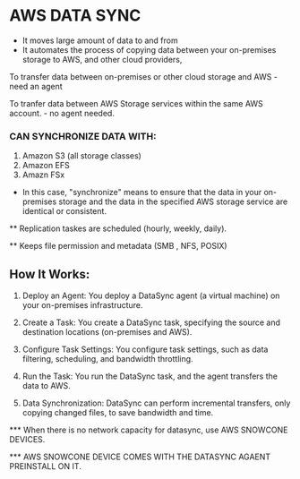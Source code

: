 # AWS DATA SYNC
* It moves large amount of data to and from 
* It automates the process of copying data between your on-premises storage to AWS, and other cloud providers,

To transfer data between on-premises or other cloud storage and AWS - need an agent

To tranfer data between AWS Storage services within the same AWS account. - no agent needed. 

### CAN SYNCHRONIZE DATA WITH:

1. Amazon S3 (all storage classes)
2. Amazon EFS
3. Amazn FSx 

* In this case, "synchronize" means to ensure that the data in your on-premises storage and the data in the specified AWS storage service are identical or consistent.

** Replication taskes are scheduled (hourly, weekly, daily).

** Keeps file permission and metadata (SMB , NFS, POSIX)

## How It Works:

1. Deploy an Agent:
You deploy a DataSync agent (a virtual machine) on your on-premises infrastructure.

2. Create a Task:
You create a DataSync task, specifying the source and destination locations (on-premises and AWS).

3. Configure Task Settings:
You configure task settings, such as data filtering, scheduling, and bandwidth throttling.

4. Run the Task:
You run the DataSync task, and the agent transfers the data to AWS.

5. Data Synchronization:
DataSync can perform incremental transfers, only copying changed files, to save bandwidth and time.

*** When there is no network capacity for datasync, use AWS SNOWCONE DEVICES.

*** AWS SNOWCONE DEVICE COMES WITH THE DATASYNC AGAENT PREINSTALL ON IT. 